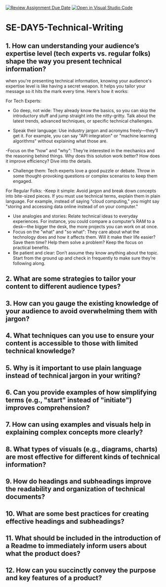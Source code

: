 [![Review Assignment Due Date](https://classroom.github.com/assets/deadline-readme-button-22041afd0340ce965d47ae6ef1cefeee28c7c493a6346c4f15d667ab976d596c.svg)](https://classroom.github.com/a/zsAR-pyY)
[![Open in Visual Studio Code](https://classroom.github.com/assets/open-in-vscode-2e0aaae1b6195c2367325f4f02e2d04e9abb55f0b24a779b69b11b9e10269abc.svg)](https://classroom.github.com/online_ide?assignment_repo_id=18499668&assignment_repo_type=AssignmentRepo)
# SE-DAY5-Technical-Writing
## 1. How can understanding your audience’s expertise level (tech experts vs. regular folks) shape the way you present technical information?
  when you're presenting technical information, knowing your audience's expertise level is like having a secret weapon. It helps you tailor your message so it hits the mark every time. Here's how it works:

For Tech Experts:
 - Go deep, not wide: They already know the basics, so you can skip the introductory stuff and jump straight into the nitty-gritty. Talk about the latest trends, advanced techniques, or specific 
     technical challenges.

- Speak their language: Use industry jargon and acronyms freely—they’ll get it. For example, you can say "API integration" or "machine learning algorithms" without explaining what those are.

 -Focus on the "how" and "why": They’re interested in the mechanics and the reasoning behind things. Why does this solution work better? How does it improve efficiency? Dive into the details.
 - Challenge them: Tech experts love a good puzzle or debate. Throw in some thought-provoking questions or complex scenarios to keep them engaged.
   
For Regular Folks:
 -Keep it simple: Avoid jargon and break down concepts into bite-sized pieces. If you must use technical terms, explain them in plain language. For example, instead of saying "cloud computing," 
    you might say "storing and accessing data online instead of on your computer."

- Use analogies and stories: Relate technical ideas to everyday experiences. For instance, you could compare a computer’s RAM to a desk—the bigger the desk, the more projects you can work on at 
    once.
-  Focus on the "what" and "so what": They care about what the technology does and how it affects them. Will it make their life easier? Save them time? Help them solve a problem? Keep the focus 
     on practical benefits.
- Be patient and clear: Don’t assume they know anything about the topic. Start from the ground up and check in frequently to make sure they’re following along.
  
## 2. What are some strategies to tailor your content to different audience types?
## 3. How can you gauge the existing knowledge of your audience to avoid overwhelming them with jargon?
## 4. What techniques can you use to ensure your content is accessible to those with limited technical knowledge?
## 5. Why is it important to use plain language instead of technical jargon in your writing?
## 6. Can you provide examples of how simplifying terms (e.g., "start" instead of "initiate") improves comprehension?
## 7. How can using examples and visuals help in explaining complex concepts more clearly?
## 8. What types of visuals (e.g., diagrams, charts) are most effective for different kinds of technical information?
## 9. How do headings and subheadings improve the readability and organization of technical documents?
## 10. What are some best practices for creating effective headings and subheadings?
## 11. What should be included in the introduction of a Readme to immediately inform users about what the product does?
## 12. How can you succinctly convey the purpose and key features of a product?
